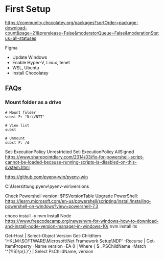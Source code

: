 # First Setup

https://community.chocolatey.org/packages?sortOrder=package-download-count&page=21&prerelease=False&moderatorQueue=False&moderationStatus=all-statuses

Figma


- Update Windows
- Enable Hyper-V, Linux, tenet
- WSL, Ubuntu
- Install Chocolatey


## FAQs
### Mount folder as a drive

```shell
# Mount folder
subst P: "D:\VNTT"

# View list
subst

# Unmount 
subst P: /d 
```


Set-ExecutionPolicy Unrestricted
Set-ExecutionPolicy AllSigned
https://www.sharepointdiary.com/2014/03/fix-for-powershell-script-cannot-be-loaded-because-running-scripts-is-disabled-on-this-system.html

https://github.com/pyenv-win/pyenv-win

C:\Users\ttung\.pyenv\pyenv-win\versions

Check Powershell version: $PSVersionTable
Upgrade PowerShell: https://learn.microsoft.com/en-us/powershell/scripting/install/installing-powershell-on-windows?view=powershell-7.3

choco install -y nvm
Install Node
https://www.freecodecamp.org/news/nvm-for-windows-how-to-download-and-install-node-version-manager-in-windows-10/
nvm install lts


Get-Host | Select-Object Version
Get-ChildItem 'HKLM:\SOFTWARE\Microsoft\Net Framework Setup\NDP' -Recurse | Get-ItemProperty -Name version -EA 0 | Where { $_.PSChildName -Match '^(?!S)\p{L}'} | Select PsChildName, version